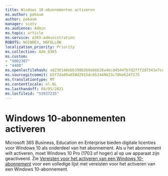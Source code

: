 ```yaml
---
title: Windows 10-abonnementen activeren
ms.author: pebaum
author: pebaum
manager: scotv
ms.audience: Admin
ms.topic: article
ms.service: o365-administration
ROBOTS: NOINDEX, NOFOLLOW
localization_priority: Priority
ms.collection: Adm_O365
ms.custom:
- "9002307"
- "4480"
ms.openlocfilehash: ad236140ebb398b269ab6b28a4ecd4544fb7d2fff2d7541e7ce481c13fd7afa6
ms.sourcegitcommit: b5f7da89a650d2915dc652449623c78be6247175
ms.translationtype: MT
ms.contentlocale: nl-NL
ms.lasthandoff: 08/05/2021
ms.locfileid: "53937235"
---
```

# <a name="activating-windows-10-subscriptions"></a>Windows 10-abonnementen activeren

Microsoft 365 Business, Education en Enterprise bieden digitale licenties voor Windows 10 als onderdeel van het abonnement. Als u het abonnement wilt activeren, moet Windows 10 Pro (1703 of hoger) al op uw apparaat zijn geactiveerd. Zie [Vereisten voor het activeren van een Windows 10-abonnement](https://docs.microsoft.com/windows/deployment/windows-10-subscription-activation#requirements) voor een volledige lijst met vereisten voor het activeren van een Windows 10-abonnement.
